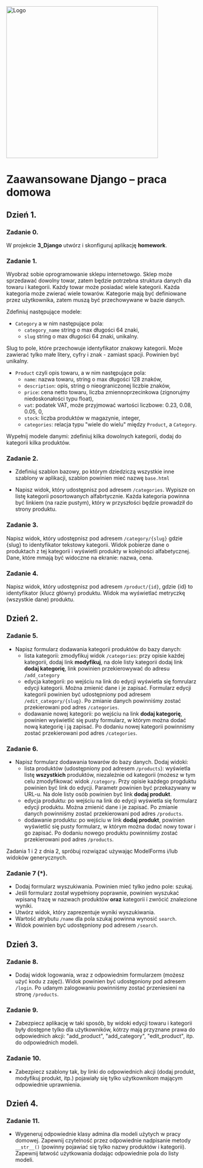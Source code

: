 <img alt="Logo" src="http://coderslab.pl/svg/logo-coderslab.svg" width="400">

# Zaawansowane Django &ndash; praca domowa

## Dzień 1.

### Zadanie 0. 

W projekcie **3_Django** utwórz i skonfiguruj aplikację **homework**.

### Zadanie 1. 

Wyobraź sobie oprogramowanie sklepu internetowgo. Sklep może sprzedawać dowolny towar, zatem będzie potrzebna struktura danych dla towaru i kategorii. Każdy towar może posiadać wiele kategorii. Każda kategoria może zwierać wiele towarów. Kategorie mają być definiowane przez użytkownika, zatem muszą być przechowywane w bazie danych.

Zdefiniuj następujące modele: 

* `Category` a w nim następujące pola:
    * `category_name` string o max długości 64 znaki,
    * `slug` string o max długości 64 znaki, unikalny.

Slug to pole, które przechowuje identyfikator znakowy kategorii. Może zawierać tylko małe litery, cyfry i znak - zamiast spacji. Powinien być unikalny.

* `Product` czyli opis towaru, a w nim następujące pola:
    * `name`: nazwa towaru, string o max długości 128 znaków,
    * `description`: opis, string o nieograniczonej liczbie znaków,
    * `price`: cena netto towaru, liczba zmiennoprzecinkowa (zignorujmy niedoskonałości typu float),
    * `vat`: podatek VAT, może przyjmować wartości liczbowe: 0.23, 0.08, 0.05, 0,
    * `stock`: liczba produktów w magazynie, integer,
    * `categories`: relacja typu "wiele do wielu" między `Product`, a `Category`.

Wypełnij modele danymi: zdefiniuj kilka dowolnych kategorii, dodaj do kategorii kilka produktów.

### Zadanie 2.

* Zdefiniuj szablon bazowy, po którym dziedziczą wszystkie inne szablony w aplikacji, szablon powinien mieć nazwę `base.html`

* Napisz widok, który udostępnisz pod adresem `/categories`. Wypisze on listę kategorii posortowanych alfabrtycznie. Każda kategoria powinna być linkiem (na razie pustym), który w przyszłości będzie prowadził do strony produktu.

### Zadanie 3.

Napisz widok, który udostępnisz pod adresem `/category/{slug}` gdzie {slug} to identyfikator tekstowy kategorii. Widok pobierze dane o produktach z tej kategorii i wyświetli produkty w kolejności alfabetycznej. Dane, które mmają być widoczne na ekranie: nazwa, cena.

### Zadanie 4.

Napisz widok, który udostępnisz pod adresem `/product/{id}`, gdzie {id} to identyfikator (klucz główny) produktu. Widok ma wyświetlać metryczkę (wszystkie dane) produktu.

## Dzień 2.

### Zadanie 5.

* Napisz formularz dodawania kategorii produktów do bazy danych:
    * lista kategorii: zmodyfikuj widok `/categories`: przy opisie każdej kategorii, dodaj link **modyfikuj**, na dole listy kategorii dodaj link **dodaj kategorię**, link powinien przekierowywać do adresu `/add_category`
    * edycja kategorii: po wejściu na link do edycji wyświetla się fomrularz edycji kategorii. Można zmienić dane i je zapisać. Formularz edycji kategorii powinien być udostępniony pod adresem `/edit_category/{slug}`. Po zmianie danych powinniśmy zostać przekierowani pod adres `/categories`.
    * dodawanie nowej kategorii: po wejściu na link **dodaj kategorię**, powinien wyświetlić się pusty formularz, w którym można dodać nową kategorię i ją zapisać. Po dodaniu nowej kategorii powinniśmy zostać przekierowani pod adres `/categories`.

### Zadanie 6.

* Napisz formularz dodawania towarów do bazy danych. Dodaj widoki: 
    * lista produktów (udostępniony pod adresem `/products`): wyświetla listę **wszystkich** produktów, niezależnie od kategorii (możesz w tym celu zmodyfikować widok `/category`. Przy opisie każdego progduktu powinien być link do edycji. Parametr powinien być przekazywany w URL-u. Na dole listy osób powinien być link **dodaj produkt**.
    * edycja produktu: po wejściu na link do edycji wyświetla się formularz edycji produktu. Można zmienić dane i je zapisać. Po zmianie danych powinniśmy zostać przekierowani pod adres `/products`.
    * dodawanie produktu: po wejściu w link **dodaj produkt**, powinien wyświetlić się pusty formularz, w którym można dodać nowy towar i go zapisać. Po dodaniu nowego produktu powinniśmy zostać przekierowani pod adres `/products`.

Zadania 1 i 2 z dnia 2, spróbuj rozwiązać używając ModelForms i/lub widoków generycznych.


### Zadanie 7 (*).

* Dodaj formularz wyszukiwania. Powinien mieć tylko jedno pole: szukaj.
* Jeśli formularz został wypełniony poprawnie, powinien wyszukać wpisaną frazę w nazwach produktów **oraz** kategorii i zwrócić znalezione wyniki. 
* Utwórz widok, który zaprezentuje wyniki wyszukiwania. 
* Wartość atrybutu `/name` dla pola szukaj powinna wynosić `search`.
* Widok powinien być udostępniony pod adresem `/search`.

## Dzień 3.

### Zadanie 8.

* Dodaj widok logowania, wraz z odpowiednim formularzem (możesz użyć kodu z zajęć). Widok powinien być udostępniony pod adresem `/login`. Po udanym zalogowaniu powinniśmy zostać przeniesieni na stronę `/products`.

### Zadanie 9.

* Zabezpiecz aplikację w taki sposób, by widoki edycji towaru i kategorii były dostępne tylko dla użytkowników, kótrzy mają przyznane prawa do odpowiednich akcji: "add\_product", "add\_category", "edit\_product", itp. do odpowiednich modeli.

### Zadanie 10.

* Zabezpiecz szablony tak, by linki do odpowiednich akcji (dodaj produkt, modyfikuj produkt, itp.) pojawiały się tylko użytkownikom mającym odpowiednie uprawnienia.

## Dzień 4.

### Zadanie 11.

* Wygeneruj odpowiednie klasy admina dla modeli użytych w pracy domowej. Zapewnij czytelność przez odpowiednie nadpisanie metody `__str__()` (powinny pojawiać się tylko nazwy produktów i kategorii). Zapewnij łatwość użytkowania dodając odpowiednie pola do listy modeli.
